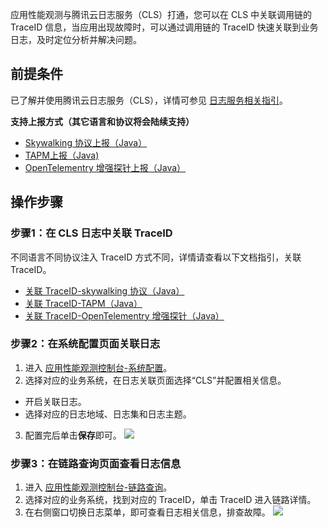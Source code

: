 应用性能观测与腾讯云日志服务（CLS）打通，您可以在 CLS 中关联调用链的 TraceID 信息，当应用出现故障时，可以通过调用链的 TraceID 快速关联到业务日志，及时定位分析并解决问题。 

## 前提条件

已了解并使用腾讯云日志服务（CLS），详情可参见 [日志服务相关指引](https://cloud.tencent.com/document/product/614)。

**支持上报方式（其它语言和协议将会陆续支持）**
- [Skywalking 协议上报（Java）](https://cloud.tencent.com/document/product/1463/57870)
- [ TAPM上报（Java)](https://cloud.tencent.com/document/product/1463/58198)
- [OpenTelementry 增强探针上报（Java）](https://cloud.tencent.com/document/product/1463/79410)



## 操作步骤
### 步骤1：在 CLS 日志中关联 TraceID
不同语言不同协议注入 TraceID 方式不同，详情请查看以下文档指引，关联 TraceID。
- [关联 TraceID-skywalking 协议（Java）](https://cloud.tencent.com/document/product/1463/68741)
- [ 关联 TraceID-TAPM（Java）](https://cloud.tencent.com/document/product/1463/68737)
- [ 关联 TraceID-OpenTelementry 增强探针（Java）](https://cloud.tencent.com/document/product/1463/79410)

### 步骤2：在系统配置页面关联日志
1. 进入 [应用性能观测控制台-系统配置](https://console.cloud.tencent.com/apm/monitor/settings)。
2. 选择对应的业务系统，在日志关联页面选择“CLS”并配置相关信息。
 - 开启关联日志。
 - 选择对应的日志地域、日志集和日志主题。
3. 配置完后单击**保存**即可。
  ![](https://qcloudimg.tencent-cloud.cn/raw/b8ac2e00b1f367aa5be263cedf7acceb.png)
	 
### 步骤3：在链路查询页面查看日志信息
1. 进入 [应用性能观测控制台-链路查询](https://console.cloud.tencent.com/apm/monitor/span)。
2. 选择对应的业务系统，找到对应的 TraceID，单击 TraceID 进入链路详情。
3. 在右侧窗口切换日志菜单，即可查看日志相关信息，排查故障。
   ![](https://qcloudimg.tencent-cloud.cn/raw/e3feeb5df62e4e7d5712410249cc45cb.png)
